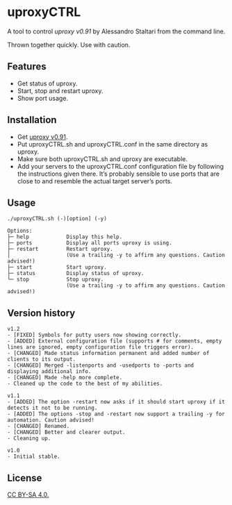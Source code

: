 
# uproxyCTRL
A tool to control *uproxy v0.91* by Alessandro Staltari from the command line.  

Thrown together quickly. Use with caution.

## Features
- Get status of uproxy.
- Start, stop and restart uproxy.
- Show port usage.

## Installation
- Get [uproxy v0.91](http://way.toxik.info/ctfpug/uproxy_v0.91.zip).
- Put uproxyCTRL.sh and uproxyCTRL.conf in the same directory as uproxy.
- Make sure both uproxyCTRL.sh and  uproxy are executable.
- Add your servers to the uproxyCTRL.conf configuration file by following the instructions given there. It’s probably sensible to use ports that are close to and resemble the actual target server’s ports.

## Usage
```
./uproxyCTRL.sh (-)[option] (-y)

Options:
├─ help            Display this help.
├─ ports           Display all ports uproxy is using.
├─ restart         Restart uproxy.
│                  (Use a trailing -y to affirm any questions. Caution advised!)
├─ start           Start uproxy.
├─ status          Display status of uproxy.
└─ stop            Stop uproxy.
                   (Use a trailing -y to affirm any questions. Caution advised!)
```

## Version history
```
v1.2
- [FIXED] Symbols for putty users now showing correctly.
- [ADDED] External configuration file (supports # for comments, empty lines are ignored, empty configuration file triggers error).
- [CHANGED] Made status information permanent and added number of clients to its output.
- [CHANGED] Merged -listenports and -usedports to -ports and displaying additional info.
- [CHANGED] Made -help more complete.
- Cleaned up the code to the best of my abilities.

v1.1
- [ADDED] The option -restart now asks if it should start uproxy if it detects it not to be running.
- [ADDED] The options -stop and -restart now support a trailing -y for automation. Caution advised!
- [CHANGED] Renamed.
- [CHANGED] Better and clearer output.
- Cleaning up.

v1.0
- Initial stable.
```

## License
[CC BY-SA 4.0.](http://creativecommons.org/licenses/by-sa/4.0/)
